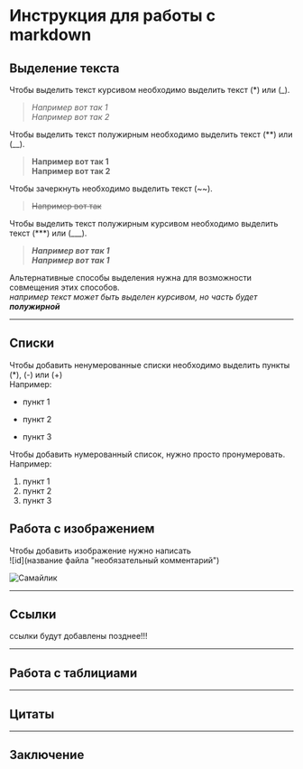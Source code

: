 # Инструкция для работы с markdown

## Выделение текста   
Чтобы выделить текст курсивом необходимо выделить текст (*) или (_). 
>*Например вот так 1*  
>_Например вот так 2_

Чтобы выделить текст полужирным необходимо выделить текст (**) или (__). 
>**Например вот так 1**  
>__Например вот так 2__

Чтобы зачеркнуть необходимо выделить текст (~~). 
>~~Например вот так~~

Чтобы выделить текст полужирным курсивом необходимо выделить текст (***) или (___). 
>***Например вот так 1***  
>___Например вот так 1___  

Альтернативные способы выделения нужна для возможности совмещения этих способов.  
_например текст может быть выделен курсивом, но часть будет **полужирной**_

---

## Списки

Чтобы добавить ненумерованные списки необходимо выделить пункты (*), (-) или (+)   
Например:   
* пункт 1
+ пункт 2
- пункт 3

Чтобы добавить нумерованный список, нужно просто пронумеровать.   
Например:   
1. пункт 1
2. пункт 2
3. пункт 3


## Работа с изображением 

Чтобы добавить изображение нужно написать  
\!\[id](название файла "необязательный комментарий")

![Самайлик](smile.jpg "Че лыбишься?!")

---

## Ссылки

ссылки будут добавлены позднее!!!

---

## Работа с таблициами

---

## Цитаты

---

## Заключение
